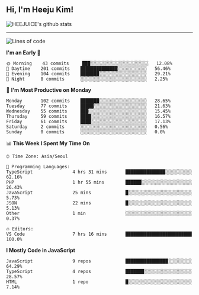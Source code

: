 ## Hi, I'm Heeju Kim!

![HEEJUICE's github stats](https://github-readme-stats.vercel.app/api?username=HEEJUICE&show_icons=true)

---
<!--START_SECTION:waka-->
![Lines of code](https://img.shields.io/badge/From%20Hello%20World%20I%27ve%20Written-19.5%20million%20lines%20of%20code-blue)

**I'm an Early 🐤** 

```text
🌞 Morning    43 commits     ███░░░░░░░░░░░░░░░░░░░░░░   12.08% 
🌆 Daytime    201 commits    ██████████████░░░░░░░░░░░   56.46% 
🌃 Evening    104 commits    ███████░░░░░░░░░░░░░░░░░░   29.21% 
🌙 Night      8 commits      ░░░░░░░░░░░░░░░░░░░░░░░░░   2.25%

```
📅 **I'm Most Productive on Monday** 

```text
Monday       102 commits    ███████░░░░░░░░░░░░░░░░░░   28.65% 
Tuesday      77 commits     █████░░░░░░░░░░░░░░░░░░░░   21.63% 
Wednesday    55 commits     ███░░░░░░░░░░░░░░░░░░░░░░   15.45% 
Thursday     59 commits     ████░░░░░░░░░░░░░░░░░░░░░   16.57% 
Friday       61 commits     ████░░░░░░░░░░░░░░░░░░░░░   17.13% 
Saturday     2 commits      ░░░░░░░░░░░░░░░░░░░░░░░░░   0.56% 
Sunday       0 commits      ░░░░░░░░░░░░░░░░░░░░░░░░░   0.0%

```


📊 **This Week I Spent My Time On** 

```text
⌚︎ Time Zone: Asia/Seoul

💬 Programming Languages: 
TypeScript               4 hrs 31 mins       ███████████████░░░░░░░░░░   62.16% 
PHP                      1 hr 55 mins        ██████░░░░░░░░░░░░░░░░░░░   26.43% 
JavaScript               25 mins             █░░░░░░░░░░░░░░░░░░░░░░░░   5.73% 
JSON                     22 mins             █░░░░░░░░░░░░░░░░░░░░░░░░   5.13% 
Other                    1 min               ░░░░░░░░░░░░░░░░░░░░░░░░░   0.37%

🔥 Editors: 
VS Code                  7 hrs 16 mins       █████████████████████████   100.0%

```

**I Mostly Code in JavaScript** 

```text
JavaScript               9 repos             ████████████████░░░░░░░░░   64.29% 
TypeScript               4 repos             ███████░░░░░░░░░░░░░░░░░░   28.57% 
HTML                     1 repo              █░░░░░░░░░░░░░░░░░░░░░░░░   7.14%

```



<!--END_SECTION:waka-->
